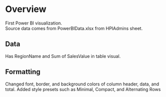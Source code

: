 # Overview
First Power BI visualization. <br/>
Source data comes from PowerBIData.xlsx from HPIAdmins sheet.

## Data
Has RegionName and Sum of SalesValue in table visual.

## Formatting
Changed font, border, and background colors of column header, data, and total.
Added style presets such as Minimal, Compact, and Alternating Rows
